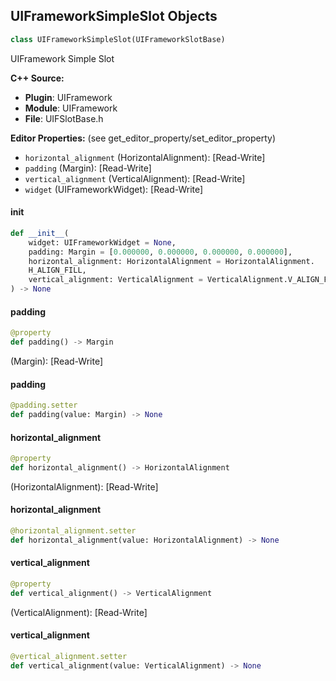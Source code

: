 ## UIFrameworkSimpleSlot Objects

```python
class UIFrameworkSimpleSlot(UIFrameworkSlotBase)
```

UIFramework Simple Slot

**C++ Source:**

- **Plugin**: UIFramework
- **Module**: UIFramework
- **File**: UIFSlotBase.h

**Editor Properties:** (see get_editor_property/set_editor_property)

- ``horizontal_alignment`` (HorizontalAlignment):  [Read-Write]
- ``padding`` (Margin):  [Read-Write]
- ``vertical_alignment`` (VerticalAlignment):  [Read-Write]
- ``widget`` (UIFrameworkWidget):  [Read-Write]

<a id="unreal.UIFrameworkSimpleSlot.__init__"></a>

#### __init__

```python
def __init__(
    widget: UIFrameworkWidget = None,
    padding: Margin = [0.000000, 0.000000, 0.000000, 0.000000],
    horizontal_alignment: HorizontalAlignment = HorizontalAlignment.
    H_ALIGN_FILL,
    vertical_alignment: VerticalAlignment = VerticalAlignment.V_ALIGN_FILL
) -> None
```

<a id="unreal.UIFrameworkSimpleSlot.padding"></a>

#### padding

```python
@property
def padding() -> Margin
```

(Margin):  [Read-Write]

<a id="unreal.UIFrameworkSimpleSlot.padding"></a>

#### padding

```python
@padding.setter
def padding(value: Margin) -> None
```

<a id="unreal.UIFrameworkSimpleSlot.horizontal_alignment"></a>

#### horizontal_alignment

```python
@property
def horizontal_alignment() -> HorizontalAlignment
```

(HorizontalAlignment):  [Read-Write]

<a id="unreal.UIFrameworkSimpleSlot.horizontal_alignment"></a>

#### horizontal_alignment

```python
@horizontal_alignment.setter
def horizontal_alignment(value: HorizontalAlignment) -> None
```

<a id="unreal.UIFrameworkSimpleSlot.vertical_alignment"></a>

#### vertical_alignment

```python
@property
def vertical_alignment() -> VerticalAlignment
```

(VerticalAlignment):  [Read-Write]

<a id="unreal.UIFrameworkSimpleSlot.vertical_alignment"></a>

#### vertical_alignment

```python
@vertical_alignment.setter
def vertical_alignment(value: VerticalAlignment) -> None
```

<a id="unreal.UIFrameworkGameLayerSlot"></a>